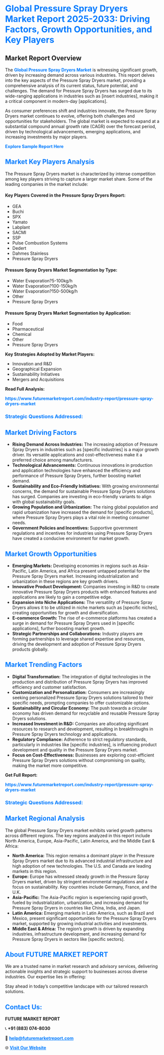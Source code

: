 <h1 style="color: #007BFF;">Global Pressure Spray Dryers Market Report 2025-2033: Driving Factors, Growth Opportunities, and Key Players</h1>

<section id="overview">
<h2>Market Report Overview</h2>
<p>The <a href="https://www.futuremarketreport.com/industry-report/pressure-spray-dryers-market" style="color: #007BFF; text-decoration: none;"><strong>Global Pressure Spray Dryers Market</strong></a> is witnessing significant growth, driven by increasing demand across various industries. This report delves into the key aspects of the Pressure Spray Dryers market, providing a comprehensive analysis of its current status, future potential, and challenges. The demand for Pressure Spray Dryers has surged due to its wide-ranging applications in industries such as [insert industries], making it a critical component in modern-day [applications].</p>
<p>As consumer preferences shift and industries innovate, the Pressure Spray Dryers market continues to evolve, offering both challenges and opportunities for stakeholders. The global market is expected to expand at a substantial compound annual growth rate (CAGR) over the forecast period, driven by technological advancements, emerging applications, and increasing investments by major players.</p>
</section>

<section id="overview">
<p><a href="https://www.futuremarketreport.com/request-sample/reportId=99625" style="color: #007BFF; text-decoration: none;"><strong>Explore Sample Report Here</strong></a></p>
</section>

<section id="key-players">
<h2 style="color: #007BFF;">Market Key Players Analysis</h2>
<p>The Pressure Spray Dryers market is characterized by intense competition among key players striving to capture a larger market share. Some of the leading companies in the market include:</p>
<h4>Key Players Covered in the Pressure Spray Dryers Report:</h4>
<ul><li>GEA</li><li>Buchi</li><li>SPX</li><li>Yamato</li><li>Labplant</li><li>SACMI</li><li>SSP</li><li>Pulse Combustion Systems</li><li>Dedert</li><li>Dahmes Stainless</li><li>Pressure Spray Dryers</li></ul>
<h4>Pressure Spray Dryers Market Segmentation by Type:</h4>
<ul><li>Water Evaporation?5-100kg/h</li><li>Water Evaporation?100-150kg/h</li><li>Water Evaporation?150-500kg/h</li><li>Other</li><li>Pressure Spray Dryers</li></ul>

<h4>Pressure Spray Dryers Market Segmentation by Application:</h4>
<ul><li>Food</li><li>Pharmaceutical</li><li>Chemical</li><li>Other</li><li>Pressure Spray Dryers</li></ul>
<p><strong>Key Strategies Adopted by Market Players:</strong></p>
<ul>
<li>Innovation and R&D</li>
<li>Geographical Expansion</li>
<li>Sustainability Initiatives</li>
<li>Mergers and Acquisitions</li>
</ul>
</section>

<section>
<p><strong>Read Full Analysis: </strong></p><a href="https://www.futuremarketreport.com/industry-report/pressure-spray-dryers-market" style="color: #007BFF; text-decoration: none;"><strong>https://www.futuremarketreport.com/industry-report/pressure-spray-dryers-market</strong></a>
<h3 style="color: #007BFF;">Strategic Questions Addressed:</h3>
</section>

<section id="driving-factors">
<h2 style="color: #007BFF;">Market Driving Factors</h2>
<ul>
<li><strong>Rising Demand Across Industries:</strong> The increasing adoption of Pressure Spray Dryers in industries such as [specific industries] is a major growth driver. Its versatile applications and cost-effectiveness make it a preferred choice among manufacturers.</li>
<li><strong>Technological Advancements:</strong> Continuous innovations in production and application technologies have enhanced the efficiency and performance of Pressure Spray Dryers, further boosting market demand.</li>
<li><strong>Sustainability and Eco-Friendly Initiatives:</strong> With growing environmental concerns, the demand for sustainable Pressure Spray Dryers solutions has surged. Companies are investing in eco-friendly variants to align with global sustainability goals.</li>
<li><strong>Growing Population and Urbanization:</strong> The rising global population and rapid urbanization have increased the demand for [specific products], where Pressure Spray Dryers plays a vital role in meeting consumer needs.</li>
<li><strong>Government Policies and Incentives:</strong> Supportive government regulations and incentives for industries using Pressure Spray Dryers have created a conducive environment for market growth.</li>
</ul>
</section>

<section id="growth-opportunities">
<h2 style="color: #007BFF;">Market Growth Opportunities</h2>
<ul>
<li><strong>Emerging Markets:</strong> Developing economies in regions such as Asia-Pacific, Latin America, and Africa present untapped potential for the Pressure Spray Dryers market. Increasing industrialization and urbanization in these regions are key growth drivers.</li>
<li><strong>Innovative Product Development:</strong> Companies investing in R&D to create innovative Pressure Spray Dryers products with enhanced features and applications are likely to gain a competitive edge.</li>
<li><strong>Expansion into Niche Applications:</strong> The versatility of Pressure Spray Dryers allows it to be utilized in niche markets such as [specific niches], creating opportunities for growth and diversification.</li>
<li><strong>E-commerce Growth:</strong> The rise of e-commerce platforms has created a surge in demand for Pressure Spray Dryers used in [specific applications], further boosting market growth.</li>
<li><strong>Strategic Partnerships and Collaborations:</strong> Industry players are forming partnerships to leverage shared expertise and resources, driving the development and adoption of Pressure Spray Dryers products globally.</li>
</ul>
</section>

<section id="trending-factors">
<h2 style="color: #007BFF;">Market Trending Factors</h2>
<ul>
<li><strong>Digital Transformation:</strong> The integration of digital technologies in the production and distribution of Pressure Spray Dryers has improved efficiency and customer satisfaction.</li>
<li><strong>Customization and Personalization:</strong> Consumers are increasingly seeking personalized Pressure Spray Dryers solutions tailored to their specific needs, prompting companies to offer customizable options.</li>
<li><strong>Sustainability and Circular Economy:</strong> The push towards a circular economy has driven demand for recyclable and reusable Pressure Spray Dryers solutions.</li>
<li><strong>Increased Investment in R&D:</strong> Companies are allocating significant resources to research and development, resulting in breakthroughs in Pressure Spray Dryers technology and applications.</li>
<li><strong>Regulatory Compliance:</strong> Adherence to strict regulatory standards, particularly in industries like [specific industries], is influencing product development and quality in the Pressure Spray Dryers market.</li>
<li><strong>Focus on Cost-Effectiveness:</strong> Businesses are exploring cost-efficient Pressure Spray Dryers solutions without compromising on quality, making the market more competitive.</li>
</ul>
</section>

<section>
<p><strong>Get Full Report: </strong></p><a href="https://www.futuremarketreport.com/industry-report/pressure-spray-dryers-market" style="color: #007BFF; text-decoration: none;"><strong>https://www.futuremarketreport.com/industry-report/pressure-spray-dryers-market</strong></a>
<h3 style="color: #007BFF;">Strategic Questions Addressed:</h3>
</section>


<section id="regional-analysis">
<h2 style="color: #007BFF;">Market Regional Analysis</h2>
<p>The global Pressure Spray Dryers market exhibits varied growth patterns across different regions. The key regions analyzed in this report include North America, Europe, Asia-Pacific, Latin America, and the Middle East & Africa:</p>
<ul>
<li><strong>North America:</strong> This region remains a dominant player in the Pressure Spray Dryers market due to its advanced industrial infrastructure and high adoption of new technologies. The U.S. and Canada are leading markets in this region.</li>
<li><strong>Europe:</strong> Europe has witnessed steady growth in the Pressure Spray Dryers market, driven by stringent environmental regulations and a focus on sustainability. Key countries include Germany, France, and the U.K.</li>
<li><strong>Asia-Pacific:</strong> The Asia-Pacific region is experiencing rapid growth, fueled by industrialization, urbanization, and increasing demand for Pressure Spray Dryers in countries like China, India, and Japan.</li>
<li><strong>Latin America:</strong> Emerging markets in Latin America, such as Brazil and Mexico, present significant opportunities for the Pressure Spray Dryers market, supported by growing industrial activities and investments.</li>
<li><strong>Middle East & Africa:</strong> The region’s growth is driven by expanding industries, infrastructure development, and increasing demand for Pressure Spray Dryers in sectors like [specific sectors].</li>
</ul>
</section>

<footer>
<h2 style="color: #007BFF;">About FUTURE MARKET REPORT</h2>
<p>We are a trusted name in market research and advisory services, delivering actionable insights and strategic support to businesses across diverse industries. Our expertise lies in offering:</p>

<p>Stay ahead in today’s competitive landscape with our tailored research solutions.</p>

<h2 style="color: #007BFF;">Contact Us:</h2>
<p><strong>FUTURE MARKET REPORT</strong></p>
<p>📞 <strong>+91 (883) 074-8030</strong></p>
<p>📧 <strong><a href="mailto:help@futuremarketreport.com" style="color: #007BFF;">help@futuremarketreport.com</a></strong></p>
<p>🌐 <strong><a href="https://www.futuremarketreport.com/" style="color: #007BFF;">Visit Our Website</a></strong></p>
</footer>